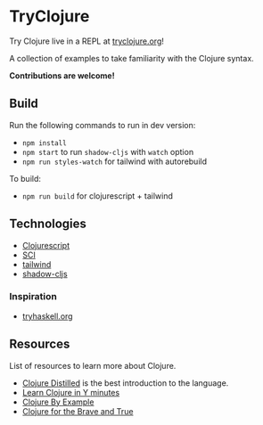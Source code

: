 # TryClojure

Try Clojure live in a REPL at [tryclojure.org](https://tryclojure.org)!

A collection of examples to take familiarity with the Clojure syntax.

**Contributions are welcome!**

## Build

Run the following commands to run in dev version:

- `npm install`
- `npm start` to run `shadow-cljs` with `watch` option
- `npm run styles-watch` for tailwind with autorebuild

To build:

- `npm run build` for clojurescript + tailwind

## Technologies

- [Clojurescript](https://clojurescript.org/)
- [SCI](https://github.com/babashka/sci)
- [tailwind](tailwindcss.com/)
- [shadow-cljs](https://github.com/thheller/shadow-cljs)

### Inspiration

- [tryhaskell.org](https://tryhaskell.org)

## Resources

List of resources to learn more about Clojure.

- [Clojure Distilled](https://yogthos.net/ClojureDistilled.html) is the best introduction to the language.
- [Learn Clojure in Y minutes](https://learnxinyminutes.com/docs/clojure/)
- [Clojure By Example](http://kimh.github.io/clojure-by-example)
- [Clojure for the Brave and True](https://www.braveclojure.com/clojure-for-the-brave-and-true/)
